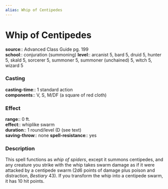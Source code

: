 ```yaml
---
alias: Whip of Centipedes
---
```


# Whip of Centipedes 

**source**:: Advanced Class Guide pg. 199  
**school**:: conjuration (summoning)
**level**:: arcanist 5, bard 5, druid 5, hunter 5, skald 5, sorcerer 5, summoner 5, summoner (unchained) 5, witch 5, wizard 5

### Casting 

**casting-time**:: 1 standard action  
**components**:: V, S, M/DF (a square of red cloth)

### Effect 

**range**:: 0 ft.  
**effect**:: whiplike swarm  
**duration**:: 1 round/level (D (see text)  
**saving-throw**:: none
**spell-resistance**:: yes

### Description 

This spell functions as *whip of spiders*, except it summons centipedes, and any creature you strike with the whip takes swarm damage as if it were attacked by a centipede swarm (2d6 points of damage plus poison and distraction, *Bestiary* 43). If you transform the whip into a centipede swarm, it has 10 hit points.
